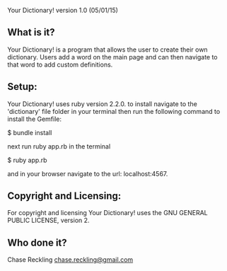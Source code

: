 Your Dictionary!  version 1.0 (05/01/15)

What is it?
-----------
Your Dictionary! is a program that allows the user to create their
own dictionary. Users add a word on the main page and can then navigate to that word to add custom definitions.

Setup:
-------------
Your Dictionary! uses ruby version 2.2.0. to install navigate to the 'dictionary'
file folder in your terminal then run the following command to
install the Gemfile:

$ bundle install

next run ruby app.rb in the terminal

$ ruby app.rb

and in your browser navigate to the url: localhost:4567.

Copyright and Licensing:
------------------------
For copyright and licensing Your Dictionary! uses the GNU GENERAL PUBLIC LICENSE,
version 2.

Who done it?
------------
Chase Reckling
chase.reckling@gmail.com

